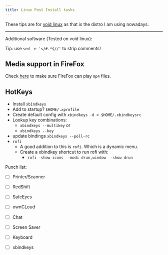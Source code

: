 ```yaml
---
title: Linux Post Install tasks
---
```


These tips are for [void linux][void] as that is the distro
I am using nowadays.

* * *

Additional software (Tested on void linux):

Tip: use `sed -e 's/#.*$//'` to strip comments!

<script src="https://gist-it.appspot.com/https://github.com/alejandroliu/0ink.net/raw/master/snippets/linux-post-install/void-swlist.txt?footer=minimal"></script>


## Media support in FireFox

Check [here](https://www.youtube.com/html5) to make sure FireFox
can play `mp4` files.

## HotKeys

- Install `xbindkeys`
- Add to startup? `$HOME/.xprofile`
- Create default config with `xbindkeys -d > $HOME/.xbindkeysrc`
- Lookup key combinations:
  - `xbindkeys --multikey` or
  - `xbindkeys --key`
- update bindings `xbindkeys --poll-rc`
- `rofi`
  - A good addition to this is `rofi`.  Which is a dynamic menu.
  - Create a xbindkey shortcut to run rofi with:
    - `rofi -show-icons  -modi drun,window  -show drun`



 [void]: https://voidlinux.org "Void Linux"

Punch list:

- [ ] Printer/Scanner
- [ ] RedShift
- [ ] SafeEyes
- [ ] ownCLoud
- [ ] Chat
- [ ] Screen Saver
- [ ] Keyboard
- [ ] xbindkeys


